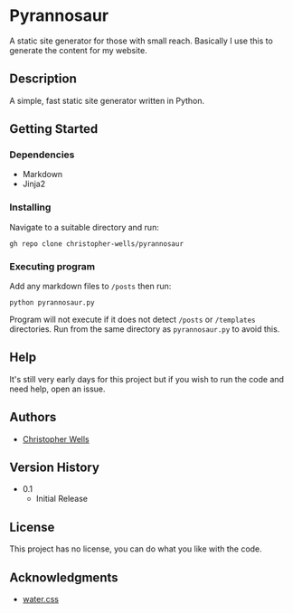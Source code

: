 # Pyrannosaur

A static site generator for those with small reach. Basically I use this to generate the content for my website.

## Description

A simple, fast static site generator written in Python.

## Getting Started

### Dependencies

* Markdown
* Jinja2

### Installing

Navigate to a suitable directory and run:

```gh repo clone christopher-wells/pyrannosaur```

### Executing program

Add any markdown files to `/posts` then run:

```python pyrannosaur.py```

Program will not execute if it does not detect `/posts` or `/templates` directories. Run from the same directory as `pyrannosaur.py` to avoid this.

## Help

It's still very early days for this project but if you wish to run the code and need help, open an issue.

## Authors

* [Christopher Wells](https://github.com/christopher-wells)

## Version History

* 0.1
    * Initial Release

## License

This project has no license, you can do what you like with the code.

## Acknowledgments

* [water.css](https://watercss.kognise.dev/)
